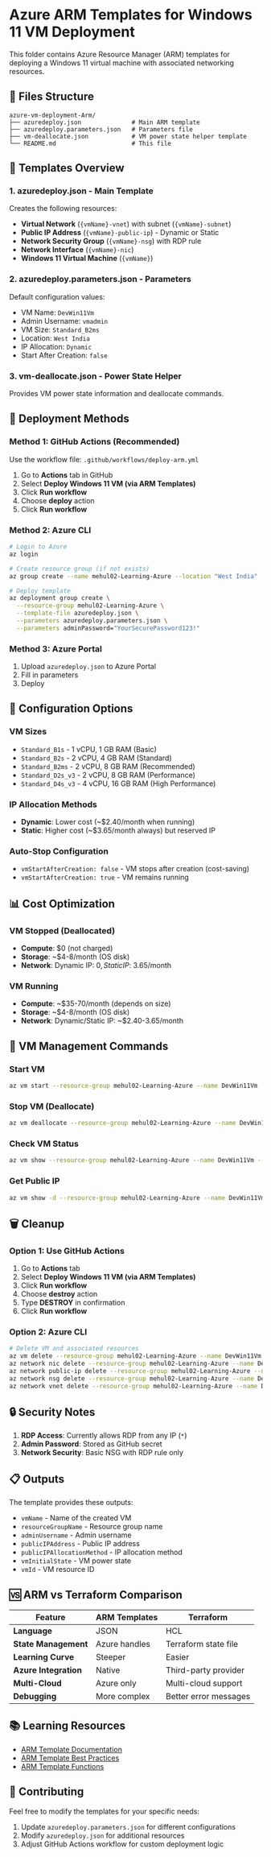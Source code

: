 # Azure ARM Templates for Windows 11 VM Deployment

This folder contains Azure Resource Manager (ARM) templates for deploying a Windows 11 virtual machine with associated networking resources.

## 📁 Files Structure

```
azure-vm-deployment-Arm/
├── azuredeploy.json              # Main ARM template
├── azuredeploy.parameters.json   # Parameters file
├── vm-deallocate.json            # VM power state helper template
└── README.md                     # This file
```

## 🎯 Templates Overview

### 1. **azuredeploy.json** - Main Template
Creates the following resources:
- **Virtual Network** (`{vmName}-vnet`) with subnet (`{vmName}-subnet`)
- **Public IP Address** (`{vmName}-public-ip`) - Dynamic or Static
- **Network Security Group** (`{vmName}-nsg`) with RDP rule
- **Network Interface** (`{vmName}-nic`) 
- **Windows 11 Virtual Machine** (`{vmName}`)

### 2. **azuredeploy.parameters.json** - Parameters
Default configuration values:
- VM Name: `DevWin11Vm`
- Admin Username: `vmadmin`
- VM Size: `Standard_B2ms`
- Location: `West India`
- IP Allocation: `Dynamic`
- Start After Creation: `false`

### 3. **vm-deallocate.json** - Power State Helper
Provides VM power state information and deallocate commands.

## 🚀 Deployment Methods

### Method 1: GitHub Actions (Recommended)
Use the workflow file: `.github/workflows/deploy-arm.yml`

1. Go to **Actions** tab in GitHub
2. Select **Deploy Windows 11 VM (via ARM Templates)**
3. Click **Run workflow**
4. Choose **deploy** action
5. Click **Run workflow**

### Method 2: Azure CLI
```bash
# Login to Azure
az login

# Create resource group (if not exists)
az group create --name mehul02-Learning-Azure --location "West India"

# Deploy template
az deployment group create \
  --resource-group mehul02-Learning-Azure \
  --template-file azuredeploy.json \
  --parameters azuredeploy.parameters.json \
  --parameters adminPassword="YourSecurePassword123!"
```

### Method 3: Azure Portal
1. Upload `azuredeploy.json` to Azure Portal
2. Fill in parameters
3. Deploy

## 🔧 Configuration Options

### VM Sizes
- `Standard_B1s` - 1 vCPU, 1 GB RAM (Basic)
- `Standard_B2s` - 2 vCPU, 4 GB RAM (Standard)
- `Standard_B2ms` - 2 vCPU, 8 GB RAM (Recommended)
- `Standard_D2s_v3` - 2 vCPU, 8 GB RAM (Performance)
- `Standard_D4s_v3` - 4 vCPU, 16 GB RAM (High Performance)

### IP Allocation Methods
- **Dynamic**: Lower cost (~$2.40/month when running)
- **Static**: Higher cost (~$3.65/month always) but reserved IP

### Auto-Stop Configuration
- `vmStartAfterCreation: false` - VM stops after creation (cost-saving)
- `vmStartAfterCreation: true` - VM remains running

## 📊 Cost Optimization

### VM Stopped (Deallocated)
- **Compute**: $0 (not charged)
- **Storage**: ~$4-8/month (OS disk)
- **Network**: Dynamic IP: $0, Static IP: ~$3.65/month

### VM Running
- **Compute**: ~$35-70/month (depends on size)
- **Storage**: ~$4-8/month (OS disk)
- **Network**: Dynamic/Static IP: ~$2.40-3.65/month

## 🔄 VM Management Commands

### Start VM
```bash
az vm start --resource-group mehul02-Learning-Azure --name DevWin11Vm
```

### Stop VM (Deallocate)
```bash
az vm deallocate --resource-group mehul02-Learning-Azure --name DevWin11Vm
```

### Check VM Status
```bash
az vm show --resource-group mehul02-Learning-Azure --name DevWin11Vm --show-details --query powerState
```

### Get Public IP
```bash
az vm show -d --resource-group mehul02-Learning-Azure --name DevWin11Vm --query publicIps -o tsv
```

## 🗑️ Cleanup

### Option 1: Use GitHub Actions
1. Go to **Actions** tab
2. Select **Deploy Windows 11 VM (via ARM Templates)**
3. Click **Run workflow**
4. Choose **destroy** action
5. Type **DESTROY** in confirmation
6. Click **Run workflow**

### Option 2: Azure CLI
```bash
# Delete VM and associated resources
az vm delete --resource-group mehul02-Learning-Azure --name DevWin11Vm --yes
az network nic delete --resource-group mehul02-Learning-Azure --name DevWin11Vm-nic
az network public-ip delete --resource-group mehul02-Learning-Azure --name DevWin11Vm-public-ip
az network nsg delete --resource-group mehul02-Learning-Azure --name DevWin11Vm-nsg
az network vnet delete --resource-group mehul02-Learning-Azure --name DevWin11Vm-vnet
```

## 🔒 Security Notes

1. **RDP Access**: Currently allows RDP from any IP (`*`)
2. **Admin Password**: Stored as GitHub secret
3. **Network Security**: Basic NSG with RDP rule only

## 📋 Outputs

The template provides these outputs:
- `vmName` - Name of the created VM
- `resourceGroupName` - Resource group name
- `adminUsername` - Admin username
- `publicIPAddress` - Public IP address
- `publicIPAllocationMethod` - IP allocation method
- `vmInitialState` - VM power state
- `vmId` - VM resource ID

## 🆚 ARM vs Terraform Comparison

| Feature | ARM Templates | Terraform |
|---------|---------------|-----------|
| **Language** | JSON | HCL |
| **State Management** | Azure handles | Terraform state file |
| **Learning Curve** | Steeper | Easier |
| **Azure Integration** | Native | Third-party provider |
| **Multi-Cloud** | Azure only | Multi-cloud support |
| **Debugging** | More complex | Better error messages |

## 📚 Learning Resources

- [ARM Template Documentation](https://docs.microsoft.com/en-us/azure/azure-resource-manager/templates/)
- [ARM Template Best Practices](https://docs.microsoft.com/en-us/azure/azure-resource-manager/templates/best-practices)
- [ARM Template Functions](https://docs.microsoft.com/en-us/azure/azure-resource-manager/templates/template-functions)

## 🤝 Contributing

Feel free to modify the templates for your specific needs:
1. Update `azuredeploy.parameters.json` for different configurations
2. Modify `azuredeploy.json` for additional resources
3. Adjust GitHub Actions workflow for custom deployment logic
